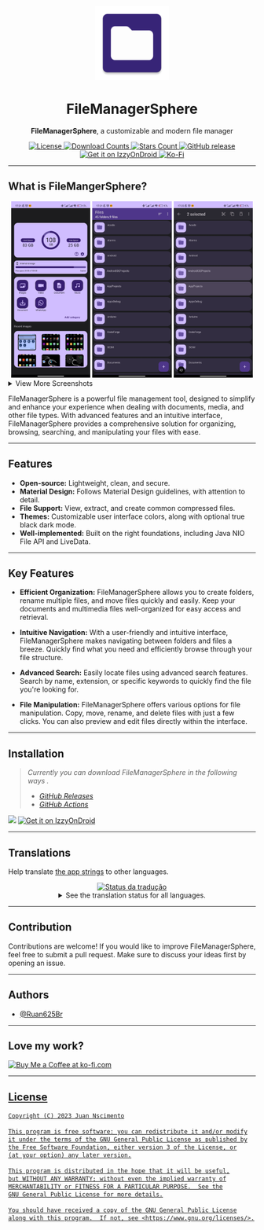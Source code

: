 <p align="center"><img src="fastlane/metadata/android/en-US/images/icon.png" width="150"></p>
<h1 align="center"><b>FileManagerSphere</b></h1><p align="center"><span><b>FileManagerSphere</b>, a customizable and modern file manager</span></p>

<div align="center">
    <a href="LICENSE">
        <img src="https://img.shields.io/github/license/ruan625br/filemanagersphere.svg?color=371E73&style=for-the-badge" alt="License">
    </a>
    <a href="https://github.com/Ruan625Br/FileManagerSphere/releases">
        <img src="https://img.shields.io/github/downloads/Ruan625Br/FileManagerSphere/total.svg?color=cfbdff&style=for-the-badge" alt="Download Counts">
    </a> 
     <a href="https://github.com/Ruan625Br/FileManagerSphere/stargazers">
          <img src="https://img.shields.io/github/stars/Ruan625Br/FileManagerSphere.svg?color=cfbdff&style=for-the-badge" alt="Stars Count">
     </a>
    <a href="https://github.com/Ruan625Br/FileManagerSphere/releases">
        <img src="https://img.shields.io/github/v/release/Ruan625Br/FileManagerSphere?color=cfbdff&style=for-the-badge" alt="GitHub release">
    </a>
    <a href="https://apt.izzysoft.de/fdroid/index/apk/com.etb.filemanager/">
        <img src="https://img.shields.io/endpoint?url=https://apt.izzysoft.de/fdroid/api/v1/shield/com.etb.filemanager&color=cfbdff&style=for-the-badge" alt="Get it on IzzyOnDroid">
    </a>
     <a href="https://ko-fi.com/juannascimento/">
    <img src="https://img.shields.io/badge/Ko--fi-F16061?color=cfbdff&style=for-the-badge&logo=ko-fi&logoColor=black"
     alt="Ko-Fi">
    </a>   
</div>


---                 

## What is FileMangerSphere?
 
<div align="center">
    <img src="fastlane/metadata/android/en-US/images/phoneScreenshots/1.jpg" width="32%" alt="Screenshot 1" />
    <img src="fastlane/metadata/android/en-US/images/phoneScreenshots/2.jpg" width="32%" alt="Screenshot 2" />
    <img src="fastlane/metadata/android/en-US/images/phoneScreenshots/3.jpg" width="32%" alt="Screenshot 3" />
</div>

<details>
    <summary>View More Screenshots</summary>
    <div align="center">
        <img src="fastlane/metadata/android/en-US/images/phoneScreenshots/4.jpg" width="32%" alt="Screenshot 4" />
        <img src="fastlane/metadata/android/en-US/images/phoneScreenshots/5.jpg" width="32%" alt="Screenshot 5" />
        <img src="fastlane/metadata/android/en-US/images/phoneScreenshots/6.jpg" width="32%" alt="Screenshot 6" />
    </div>
    <div align="center">
        <img src="fastlane/metadata/android/en-US/images/phoneScreenshots/7.jpg" width="32%" alt="Screenshot 7" />
        <img src="fastlane/metadata/android/en-US/images/phoneScreenshots/8.jpg" width="32%" alt="Screenshot 8" />
        <img src="fastlane/metadata/android/en-US/images/phoneScreenshots/9.jpg" width="32%" alt="Screenshot 9" />
    </div>
    <div align="center">
        <img src="fastlane/metadata/android/en-US/images/phoneScreenshots/10.jpg" width="32%" alt="Screenshot 10" />
    </div>
</details>

FileManagerSphere is a powerful file management tool, designed to simplify and enhance your experience when dealing with documents, media, and other file types. With advanced features and an intuitive interface, FileManagerSphere provides a comprehensive solution for organizing, browsing, searching, and manipulating your files with ease.   

---

## Features

- **Open-source:** Lightweight, clean, and secure.
- **Material Design:** Follows Material Design guidelines, with attention to detail.
- **File Support:** View, extract, and create common compressed files.
- **Themes:** Customizable user interface colors, along with optional true black dark mode.
- **Well-implemented:** Built on the right foundations, including Java NIO File API and LiveData.

---
  
## Key Features

- **Efficient Organization:** FileManagerSphere allows you to create folders, rename multiple files, and move files quickly and easily. Keep your documents and multimedia files well-organized for easy access and retrieval.

- **Intuitive Navigation:** With a user-friendly and intuitive interface, FileManagerSphere makes navigating between folders and files a breeze. Quickly find what you need and efficiently browse through your file structure.

- **Advanced Search:** Easily locate files using advanced search features. Search by name, extension, or specific keywords to quickly find the file you're looking for.

- **File Manipulation:** FileManagerSphere offers various options for file manipulation. Copy, move, rename, and delete files with just a few clicks. You can also preview and edit files directly within the interface.

---

## Installation

> _Currently you can download FileManagerSphere in the following ways
._
> - [_GitHub Releases_](https://github.com/Ruan625Br/FileMangerSphere/releases)
> - [_GitHub Actions_](https://github.com/Ruan625Br/FileMangerSphere/actions)


<p  align="parent">
          <a href="https://f-droid.org/app/com.etb.filemanager">
                  <img src="https://fdroid.gitlab.io/artwork/badge/get-it-on.png" width="170"></a>
             <a href="https://apt.izzysoft.de/fdroid/index/apk/com.etb.filemanager/">
                <img src="https://gitlab.com/IzzyOnDroid/repo/-/raw/master/assets/IzzyOnDroid.png" alt="Get it on IzzyOnDroid"
                        width="170">
        </a>
  </p>

---
## Translations

Help translate [the app strings](https://hosted.weblate.org/engage/filemanagersphere/) to other languages.

<div align="center">
    <a href="https://hosted.weblate.org/engage/filemanagersphere/">
<img src="https://hosted.weblate.org/widgets/filemanagersphere/-/287x66-black.png" alt="Status da tradução" />
</a>    
</a>
<details>
<summary>See the translation status for all languages.</summary>
        
[![Translation status](https://hosted.weblate.org/widgets/filemanagersphere/-/translations/multi-auto.svg)](https://hosted.weblate.org/engage/filemanagersphere/)

</details>
</div>

---

## Contribution

Contributions are welcome! If you would like to improve FileManagerSphere, feel free to submit a pull request. Make sure to discuss your ideas first by opening an issue.

---

## Authors

- [@Ruan625Br](https://www.github.com/Ruan625Br)

---

## Love my work?

<a href='https://ko-fi.com/juannascimento' target='_blank'><img height='35' style='border:0px;height:34px;' src='https://az743702.vo.msecnd.net/cdn/kofi3.png?v=0' border='0' alt='Buy Me a Coffee at ko-fi.com' />

---

## License

    Copyright (C) 2023 Juan Nscimento

    This program is free software: you can redistribute it and/or modify
    it under the terms of the GNU General Public License as published by
    the Free Software Foundation, either version 3 of the License, or
    (at your option) any later version.

    This program is distributed in the hope that it will be useful,
    but WITHOUT ANY WARRANTY; without even the implied warranty of
    MERCHANTABILITY or FITNESS FOR A PARTICULAR PURPOSE.  See the
    GNU General Public License for more details.

    You should have received a copy of the GNU General Public License
    along with this program.  If not, see <https://www.gnu.org/licenses/>.
